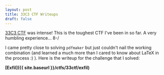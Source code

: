 ```yaml
---
layout: post
title: 33C3 CTF Writeups
draft: false
---
```


[33C3 CTF](https://33c3ctf.ccc.ac/) was intense! This is the toughest CTF I've been in so far. A very humbling experience... 8-/

I came pretty close to solving ```pdfmaker``` but just couldn't nail the working combination (and learned a much more than I cared to know about LaTeX in the process :) ). Here is the writeup for the challenge that I solved:

**[Exfil]({{ site.baseurl }}/ctfs/33ctf/exfil)**
